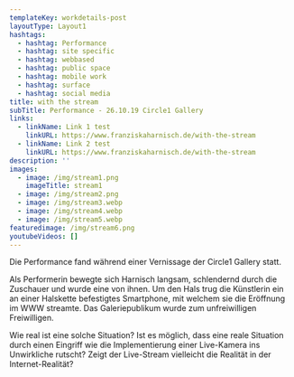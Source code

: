 ```yaml
---
templateKey: workdetails-post
layoutType: Layout1
hashtags:
  - hashtag: Performance
  - hashtag: site specific
  - hashtag: webbased
  - hashtag: public space
  - hashtag: mobile work
  - hashtag: surface
  - hashtag: social media
title: with the stream
subTitle: Performance - 26.10.19 Circle1 Gallery
links:
  - linkName: Link 1 test
    linkURL: https://www.franziskaharnisch.de/with-the-stream
  - linkName: Link 2 test
    linkURL: https://www.franziskaharnisch.de/with-the-stream
description: ''
images:
  - image: /img/stream1.png
    imageTitle: stream1
  - image: /img/stream2.png
  - image: /img/stream3.webp
  - image: /img/stream4.webp
  - image: /img/stream5.webp
featuredimage: /img/stream6.png
youtubeVideos: []
---
```


Die Performance fand während einer Vernissage der Circle1 Gallery statt.

Als Performerin bewegte sich Harnisch langsam, schlendernd durch die Zuschauer und wurde eine von ihnen. Um den Hals trug die Künstlerin ein an einer Halskette befestigtes Smartphone, mit welchem sie die Eröffnung im WWW streamte.
Das Galeriepublikum wurde zum unfreiwilligen Freiwilligen.

Wie real ist eine solche Situation?
Ist es möglich, dass eine reale Situation durch einen Eingriff wie die Implementierung einer Live-Kamera ins Unwirkliche rutscht?
Zeigt der Live-Stream vielleicht die Realität in der Internet-Realität?
